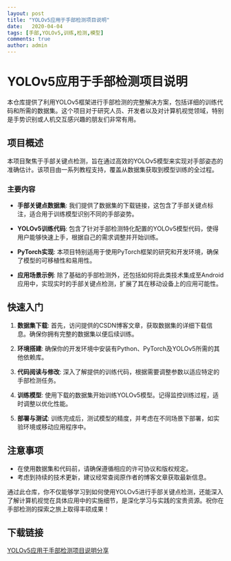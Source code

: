 ```yaml
---
layout: post
title: "YOLOv5应用于手部检测项目说明"
date:   2020-04-04
tags: [手部,YOLOv5,训练,检测,模型]
comments: true
author: admin
---
```

# YOLOv5应用于手部检测项目说明

本仓库提供了利用YOLOv5框架进行手部检测的完整解决方案，包括详细的训练代码和所需的数据集。这个项目对于研究人员、开发者以及对计算机视觉领域，特别是手势识别或人机交互感兴趣的朋友们非常有用。

## 项目概述

本项目聚焦于手部关键点检测，旨在通过高效的YOLOv5模型来实现对手部姿态的准确估计。该项目由一系列教程支持，覆盖从数据集获取到模型训练的全过程。

### 主要内容

- **手部关键点数据集**: 我们提供了数据集的下载链接，这包含了手部关键点标注，适合用于训练模型识别不同的手部姿势。
  
- **YOLOv5训练代码**: 包含了针对手部检测特化配置的YOLOv5模型代码，使得用户能够快速上手，根据自己的需求调整并开始训练。

- **PyTorch实现**: 本项目特别适用于使用PyTorch框架的研究和开发环境，确保了模型的可移植性和易用性。

- **应用场景示例**: 除了基础的手部检测外，还包括如何将此类技术集成至Android应用中，实现实时的手部关键点检测，扩展了其在移动设备上的应用可能性。

## 快速入门

1. **数据集下载**: 首先，访问提供的CSDN博客文章，获取数据集的详细下载信息。确保你拥有完整的数据集以便后续训练。

2. **环境搭建**: 确保你的开发环境中安装有Python、PyTorch及YOLOv5所需的其他依赖库。

3. **代码阅读与修改**: 深入了解提供的训练代码，根据需要调整参数以适应特定的手部检测任务。

4. **训练模型**: 使用下载的数据集开始训练YOLOv5模型。记得监控训练过程，适时调整以优化性能。

5. **部署与测试**: 训练完成后，测试模型的精度，并考虑在不同场景下部署，如实验环境或移动应用程序中。

## 注意事项

- 在使用数据集和代码前，请确保遵循相应的许可协议和版权规定。
- 考虑到持续的技术更新，建议经常查阅原作者的博客文章获取最新信息。

通过此仓库，你不仅能够学习到如何使用YOLOv5进行手部关键点检测，还能深入了解计算机视觉在具体应用中的实施细节，是深化学习与实践的宝贵资源。祝你在手部检测的探索之旅上取得丰硕成果！

## 下载链接

[YOLOv5应用于手部检测项目说明分享](https://pan.quark.cn/s/a0ea7241101e)